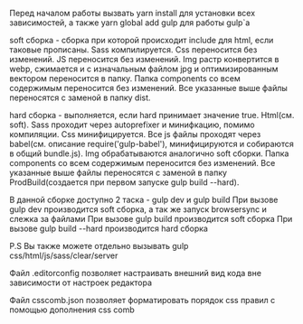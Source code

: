 Перед началом работы вызвать yarn install для установки всех зависимостей, а также yarn global add gulp для работы gulp`а

soft сборка - сборка при которой происходит include для html, если таковые прописаны. 
Sass компилируется. Сss переносится без изменений. JS переносится без изменений.
Img растр конвертится в webp, сжимается и с изначальным файлом jpg и оптимизированным вектором переносится в папку.
Папка components со всем содержимым переносится без изменений.
Все указанные выше файлы переносятся с заменой в папку dist.

hard сборка - выполняется, если hard принимает значение true. Html(см. soft). Sass проходит через autoprefixer и минифкацию, помимо компиляции.
Сss минифицируется. Все js файлы проходят через babel(см. описание require('gulp-babel'), минифицируются и собираются в общий bundle.js).
Img обрабатываются аналогично soft сборки. Папка components со всем содержимым переносится без изменений.
Все указанные выше файлы переносятся с заменой в папку ProdBuild(создается при первом запуске gulp build --hard).

В данной сборке доступно 2 таска - gulp dev и gulp build
При вызове gulp dev производится soft сборка, а так же запуск browsersync и слежка за файлами
При вызове gulp build производится soft сборка
При вызове gulp build --hard производится hard сборка

P.S Вы также можете отдельно вызывать gulp css/html/js/sass/clear/server

Файл .editorconfig позволяет настраивать внешний вид кода вне зависимости от настроек редактора

Файл csscomb.json позволяет форматировать порядок css правил с помощью дополнения css comb

